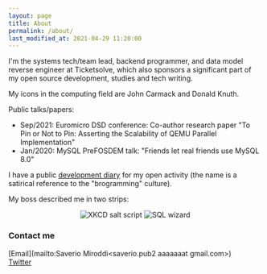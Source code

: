 ```yaml
---
layout: page
title: About
permalink: /about/
last_modified_at: 2021-04-29 11:20:00
---
```


I'm the systems tech/team lead, backend programmer, and data model reverse engineer at Ticketsolve, which also sponsors a significant part of my open source development, studies and tech writing.

My icons in the computing field are John Carmack and Donald Knuth.

Public talks/papers:

- Sep/2021: Euromicro DSD conference: Co-author research paper "To Pin or Not to Pin: Asserting the Scalability of QEMU Parallel Implementation"
- Jan/2020: MySQL PreFOSDEM talk: "Friends let real friends use MySQL 8.0"

I have a public [development diary](https://github.com/64kramsystem/personal_notes/blob/master/journal/brojournal.md) for my open activity (the name is a satirical reference to the "brogramming" culture).

My boss described me in two strips:

<center>
  <img loading="lazy" src="/images/bio/xkcd_salt_script.png" alt="XKCD salt script"/>
  <img loading="lazy" src="/images/bio/sql_wizard.jpg" alt="SQL wizard"/>
</center>

### Contact me

[Email](mailto:Saverio Miroddi<saverio.pub2 aaaaaaat gmail.com>)  
[Twitter](https://twitter.com/64kramsystem)